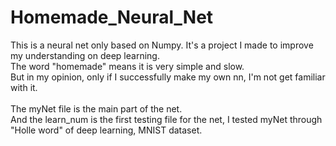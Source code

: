 # Homemade_Neural_Net
This is a neural net only based on Numpy. It's a project I made to improve my understanding on deep learning.  
The word "homemade" means it is very simple and slow.  
But in my opinion, only if I successfully make my own nn, I'm not get familiar with it.   
<br>
The myNet file is the main part of the net.  
And the learn_num is the first testing file for the net, I tested myNet through "Holle word" of deep learning, MNIST dataset.  
